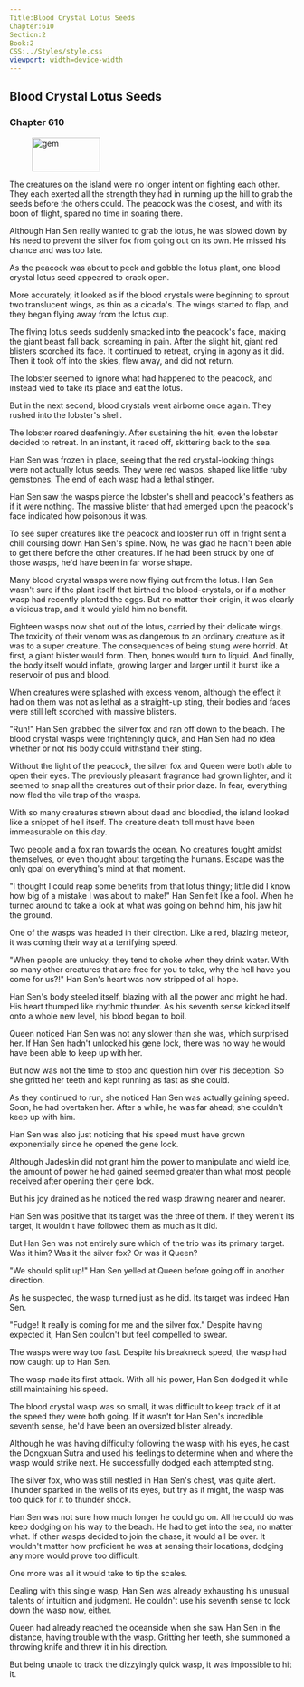 ```yaml
---
Title:Blood Crystal Lotus Seeds 
Chapter:610 
Section:2 
Book:2 
CSS:../Styles/style.css 
viewport: width=device-width
---
```

  
## Blood Crystal Lotus Seeds
### Chapter 610
  
<figure>
	<img src="../Images/gem.gif" alt="gem" id="gem" width="120" height="60" />
</figure>
  

  
The creatures on the island were no longer intent on fighting each other. They each exerted all the strength they had in running up the hill to grab the seeds before the others could. The peacock was the closest, and with its boon of flight, spared no time in soaring there.

Although Han Sen really wanted to grab the lotus, he was slowed down by his need to prevent the silver fox from going out on its own. He missed his chance and was too late.

As the peacock was about to peck and gobble the lotus plant, one blood crystal lotus seed appeared to crack open.

More accurately, it looked as if the blood crystals were beginning to sprout two translucent wings, as thin as a cicada's. The wings started to flap, and they began flying away from the lotus cup.

The flying lotus seeds suddenly smacked into the peacock's face, making the giant beast fall back, screaming in pain. After the slight hit, giant red blisters scorched its face. It continued to retreat, crying in agony as it did. Then it took off into the skies, flew away, and did not return.

The lobster seemed to ignore what had happened to the peacock, and instead vied to take its place and eat the lotus.

But in the next second, blood crystals went airborne once again. They rushed into the lobster's shell.

The lobster roared deafeningly. After sustaining the hit, even the lobster decided to retreat. In an instant, it raced off, skittering back to the sea.

Han Sen was frozen in place, seeing that the red crystal-looking things were not actually lotus seeds. They were red wasps, shaped like little ruby gemstones. The end of each wasp had a lethal stinger.

Han Sen saw the wasps pierce the lobster's shell and peacock's feathers as if it were nothing. The massive blister that had emerged upon the peacock's face indicated how poisonous it was.

To see super creatures like the peacock and lobster run off in fright sent a chill coursing down Han Sen's spine. Now, he was glad he hadn't been able to get there before the other creatures. If he had been struck by one of those wasps, he'd have been in far worse shape.

Many blood crystal wasps were now flying out from the lotus. Han Sen wasn't sure if the plant itself that birthed the blood-crystals, or if a mother wasp had recently planted the eggs. But no matter their origin, it was clearly a vicious trap, and it would yield him no benefit.

Eighteen wasps now shot out of the lotus, carried by their delicate wings. The toxicity of their venom was as dangerous to an ordinary creature as it was to a super creature. The consequences of being stung were horrid. At first, a giant blister would form. Then, bones would turn to liquid. And finally, the body itself would inflate, growing larger and larger until it burst like a reservoir of pus and blood.

When creatures were splashed with excess venom, although the effect it had on them was not as lethal as a straight-up sting, their bodies and faces were still left scorched with massive blisters.

"Run!" Han Sen grabbed the silver fox and ran off down to the beach. The blood crystal wasps were frighteningly quick, and Han Sen had no idea whether or not his body could withstand their sting.

Without the light of the peacock, the silver fox and Queen were both able to open their eyes. The previously pleasant fragrance had grown lighter, and it seemed to snap all the creatures out of their prior daze. In fear, everything now fled the vile trap of the wasps.

With so many creatures strewn about dead and bloodied, the island looked like a snippet of hell itself. The creature death toll must have been immeasurable on this day.

Two people and a fox ran towards the ocean. No creatures fought amidst themselves, or even thought about targeting the humans. Escape was the only goal on everything's mind at that moment.

"I thought I could reap some benefits from that lotus thingy; little did I know how big of a mistake I was about to make!" Han Sen felt like a fool. When he turned around to take a look at what was going on behind him, his jaw hit the ground.

One of the wasps was headed in their direction. Like a red, blazing meteor, it was coming their way at a terrifying speed.

"When people are unlucky, they tend to choke when they drink water. With so many other creatures that are free for you to take, why the hell have you come for us?!" Han Sen's heart was now stripped of all hope.

Han Sen's body steeled itself, blazing with all the power and might he had. His heart thumped like rhythmic thunder. As his seventh sense kicked itself onto a whole new level, his blood began to boil.

Queen noticed Han Sen was not any slower than she was, which surprised her. If Han Sen hadn't unlocked his gene lock, there was no way he would have been able to keep up with her.

But now was not the time to stop and question him over his deception. So she gritted her teeth and kept running as fast as she could.

As they continued to run, she noticed Han Sen was actually gaining speed. Soon, he had overtaken her. After a while, he was far ahead; she couldn't keep up with him.

Han Sen was also just noticing that his speed must have grown exponentially since he opened the gene lock.

Although Jadeskin did not grant him the power to manipulate and wield ice, the amount of power he had gained seemed greater than what most people received after opening their gene lock.

But his joy drained as he noticed the red wasp drawing nearer and nearer.

Han Sen was positive that its target was the three of them. If they weren't its target, it wouldn't have followed them as much as it did.

But Han Sen was not entirely sure which of the trio was its primary target. Was it him? Was it the silver fox? Or was it Queen?

"We should split up!" Han Sen yelled at Queen before going off in another direction.

As he suspected, the wasp turned just as he did. Its target was indeed Han Sen.

"Fudge! It really is coming for me and the silver fox." Despite having expected it, Han Sen couldn't but feel compelled to swear.

The wasps were way too fast. Despite his breakneck speed, the wasp had now caught up to Han Sen.

The wasp made its first attack. With all his power, Han Sen dodged it while still maintaining his speed.

The blood crystal wasp was so small, it was difficult to keep track of it at the speed they were both going. If it wasn't for Han Sen's incredible seventh sense, he'd have been an oversized blister already.

Although he was having difficulty following the wasp with his eyes, he cast the Dongxuan Sutra and used his feelings to determine when and where the wasp would strike next. He successfully dodged each attempted sting.

The silver fox, who was still nestled in Han Sen's chest, was quite alert. Thunder sparked in the wells of its eyes, but try as it might, the wasp was too quick for it to thunder shock.

Han Sen was not sure how much longer he could go on. All he could do was keep dodging on his way to the beach. He had to get into the sea, no matter what. If other wasps decided to join the chase, it would all be over. It wouldn't matter how proficient he was at sensing their locations, dodging any more would prove too difficult.

One more was all it would take to tip the scales.

Dealing with this single wasp, Han Sen was already exhausting his unusual talents of intuition and judgment. He couldn't use his seventh sense to lock down the wasp now, either.

Queen had already reached the oceanside when she saw Han Sen in the distance, having trouble with the wasp. Gritting her teeth, she summoned a throwing knife and threw it in his direction.

But being unable to track the dizzyingly quick wasp, it was impossible to hit it.